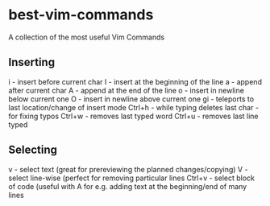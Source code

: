 # best-vim-commands
A collection of the most useful Vim Commands
## Inserting
i 	- insert before current char
I 	- insert at the beginning of the line
a 	- append after current char
A 	- append at the end of the line
o 	- insert in newline below current one
O 	- insert in newline above current one
gi 	- teleports to last location/change of insert mode
Ctrl+h 	- while typing deletes last char - for fixing typos
Ctrl+w	- removes last typed word 
Ctrl+u	- removes last line typed

## Selecting
v 	- select text (great for prereviewing the planned changes/copying)
V	- select line-wise (perfect for removing particular lines
Ctrl+v	- select block of code (useful with A for e.g. adding text at the beginning/end of many lines


